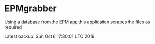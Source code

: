 # EPMgrabber
Using a database from the EPM app this application scrapes the files as required


Latest backup: Sun Oct 6 17:30:01 UTC 2019
